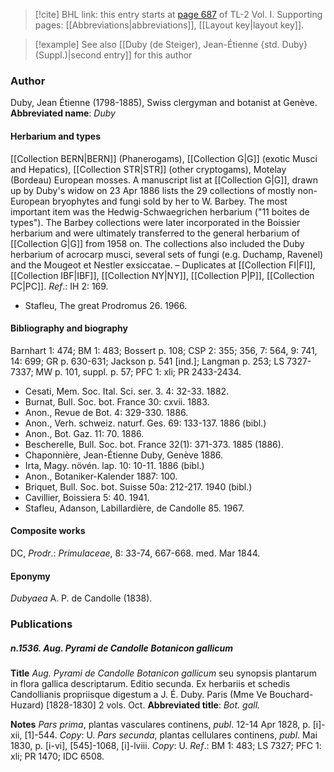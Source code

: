 > [!cite] BHL link: this entry starts at [page 687](https://www.biodiversitylibrary.org/page/33120818) of TL-2 Vol. I.
> Supporting pages: [[Abbreviations|abbreviations]], [[Layout key|layout key]].

> [!example] See also [[Duby (de Steiger), Jean-Étienne {std. Duby} (Suppl.)|second entry]] for this author

### Author

Duby, Jean Étienne (1798-1885), Swiss clergyman and botanist at Genève. 
**Abbreviated name**: *Duby*

#### Herbarium and types

[[Collection BERN|BERN]] (Phanerogams), [[Collection G|G]] (exotic Musci and Hepatics), [[Collection STR|STR]] (other cryptogams), Motelay (Bordeau) European mosses. A manuscript list at [[Collection G|G]], drawn up by Duby's widow on 23 Apr 1886 lists the 29 collections of mostly non-European bryophytes and fungi sold by her to W. Barbey. The most important item was the Hedwig-Schwaegrichen herbarium ("11 boites de types"). The Barbey collections were later incorporated in the Boissier herbarium and were ultimately transferred to the general herbarium of [[Collection G|G]] from 1958 on. The collections also included the Duby herbarium of acrocarp musci, several sets of fungi (e.g. Duchamp, Ravenel) and the Mougeot et Nestler exsiccatae. – Duplicates at [[Collection FI|FI]], [[Collection IBF|IBF]], [[Collection NY|NY]], [[Collection P|P]], [[Collection PC|PC]].
*Ref*.: IH 2: 169.
- Stafleu, The great Prodromus 26. 1966.

#### Bibliography and biography

Barnhart 1: 474; BM 1: 483; Bossert p. 108; CSP 2: 355; 356, 7: 564, 9: 741, 14: 699; GR p. 630-631; Jackson p. 541 \[ind.\]; Langman p. 253; LS 7327-7337; MW p. 101, suppl. p. 57; PFC 1: xli; PR 2433-2434.
- Cesati, Mem. Soc. Ital. Sci. ser. 3. 4: 32-33. 1882.
- Burnat, Bull. Soc. bot. France 30: cxvii. 1883.
- Anon., Revue de Bot. 4: 329-330. 1886.
- Anon., Verh. schweiz. naturf. Ges. 69: 133-137. 1886 (bibl.)
- Anon., Bot. Gaz. 11: 70. 1886.
- Bescherelle, Bull. Soc. bot. France 32(1): 371-373. 1885 (1886).
- Chaponnière, Jean-Étienne Duby, Genève 1886.
- Irta, Magy. növén. lap. 10: 10-11. 1886 (bibl.)
- Anon., Botaniker-Kalender 1887: 100.
- Briquet, Bull. Soc. bot. Suisse 50a: 212-217. 1940 (bibl.)
- Cavillier, Boissiera 5: 40. 1941.
- Stafleu, Adanson, Labillardière, de Candolle 85. 1967.

#### Composite works

DC, *Prodr*.: *Primulaceae*, 8: 33-74, 667-668. med. Mar 1844.

#### Eponymy

*Dubyaea* A. P. de Candolle (1838).

### Publications

##### n.1536. Aug. Pyrami de Candolle Botanicon gallicum

**Title**
*Aug. Pyrami de Candolle Botanicon gallicum* seu synopsis plantarum in flora gallica descriptarum. Editio secunda. Ex herbariis et schedis Candollianis propriisque digestum a J. É. Duby. Paris (Mme Ve Bouchard-Huzard) \[1828-1830\] 2 vols. Oct.
**Abbreviated title**: *Bot. gall.*

**Notes**
*Pars prima*, plantas vasculares continens, *publ*. 12-14 Apr 1828, p. \[i\]-xii, \[1\]-544. *Copy*: U.
*Pars secunda*, plantas cellulares continens, *publ*. Mai 1830, p. \[i-vi\], \[545\]-1068, \[i\]-lviii.
*Copy*: U.
*Ref*.: BM 1: 483; LS 7327; PFC 1: xli; PR 1470; IDC 6508.

